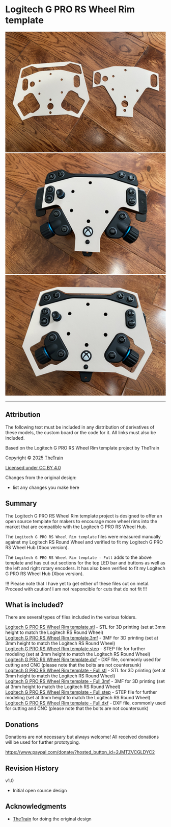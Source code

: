 # Logitech G PRO RS Wheel Rim template
![Logitech G PRO RS Wheel Rim template 01](Assets/Logitech_G_PRO_RS_Wheel_Rim_template_01.JPG)
![Logitech G PRO RS Wheel Rim template 04](Assets/Logitech_G_PRO_RS_Wheel_Rim_template_04.JPG)
![Logitech G PRO RS Wheel Rim template 05](Assets/Logitech_G_PRO_RS_Wheel_Rim_template_05.JPG)


---

## Attribution

The following text must be included in any distribution of derivatives of these models, the custom board or the code for it. All links must also be included.

Based on the Logitech G PRO RS Wheel Rim template project by TheTrain

Copyright © 2025 [TheTrain](https://x.com/thetrain24)

[Licensed under CC BY 4.0](https://creativecommons.org/licenses/by/4.0/)

Changes from the original design:
  - list any changes you make here


## Summary

The Logitech G PRO RS Wheel Rim template project is designed to offer an open source template for makers to encourage more wheel rims into the market that are compatible with the Logitech G PRO RS Wheel Hub.

The `Logitech G PRO RS Wheel Rim template` files were measured manually against my Logitech RS Round Wheel and verified to fit my Logitech G PRO RS Wheel Hub (Xbox version).

The `Logitech G PRO RS Wheel Rim template - Full` adds to the above template and has cut out sections for the top LED bar and buttons as well as the left and right rotary encoders.  It has also been verified to fit my Logitech G PRO RS Wheel Hub (Xbox version).

!!! Please note that I have yet to get either of these files cut on metal.  Proceed with caution!  I am not responcible for cuts that do not fit !!!


## What is included?

There are several types of files included in the various folders.

[Logitech G PRO RS Wheel Rim template.stl](/3D%20Print%20Files/Logitech%20G%20PRO%20RS%20Wheel%20Rim%20template.stl) - STL for 3D printing (set at 3mm height to match the Logitech RS Round Wheel)</br>
[Logitech G PRO RS Wheel Rim template.3mf](/3D%20Print%20Files/Logitech%20G%20PRO%20RS%20Wheel%20Rim%20template.3mf) - 3MF for 3D printing (set at 3mm height to match the Logitech RS Round Wheel)</br>
[Logitech G PRO RS Wheel Rim template.step](/Source%20files/Logitech%20G%20PRO%20RS%20Wheel%20Rim%20template.step) - STEP file for further modeling (set at 3mm height to match the Logitech RS Round Wheel)</br>
[Logitech G PRO RS Wheel Rim template.dxf](/DXF%20files/Logitech%20G%20PRO%20RS%20Wheel%20Rim%20template.dxf) - DXF file, commonly used for cutting and CNC (please note that the bolts are not countersunk)</br>
[Logitech G PRO RS Wheel Rim template - Full.stl](/3D%20Print%20Files/Logitech%20G%20PRO%20RS%20Wheel%20Rim%20template%20-%20Full.stl) - STL for 3D printing (set at 3mm height to match the Logitech RS Round Wheel)</br>
[Logitech G PRO RS Wheel Rim template - Full.3mf](/3D%20Print%20Files/Logitech%20G%20PRO%20RS%20Wheel%20Rim%20template%20-%20Full.3mf) - 3MF for 3D printing (set at 3mm height to match the Logitech RS Round Wheel)</br>
[Logitech G PRO RS Wheel Rim template - Full.step](/Source%20files/Logitech%20G%20PRO%20RS%20Wheel%20Rim%20template%20-%20Full.step) - STEP file for further modeling (set at 3mm height to match the Logitech RS Round Wheel)</br>
[Logitech G PRO RS Wheel Rim template - Full.dxf](/DXF%20files/Logitech%20G%20PRO%20RS%20Wheel%20Rim%20template%20-%20Full.dxf) - DXF file, commonly used for cutting and CNC (please note that the bolts are not countersunk)</br>


## Donations

Donations are not necessary but always welcome!  All received donations will be used for further prototyping.

https://www.paypal.com/donate/?hosted_button_id=2JMTZVCGLDYC2


## Revision History

v1.0
- Initial open source design


## Acknowledgments

- [TheTrain](https://x.com/thetrain24) for doing the original design